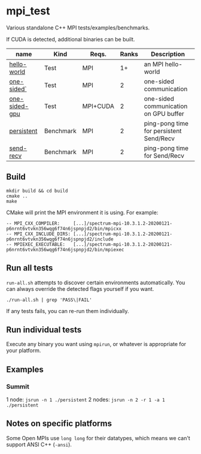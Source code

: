 # mpi_test

Various standalone C++ MPI tests/examples/benchmarks.

If CUDA is detected, additional binaries can be built.

| name              | Kind      | Reqs.    | Ranks | Description |
|-------------------|-----------|----------|-------|-------------|
|[hello-world][1]   | Test      | MPI      | 1+    | an MPI hello-world |
|[one-sided`][2]    | Test      | MPI      | 2     | one-sided communication |
|[one-sided-gpu][3] | Test      | MPI+CUDA | 2     | one-sided communication on GPU buffer |
|[persistent][4]    | Benchmark | MPI      | 2     | ping-pong time for persistent Send/Recv |
|[send-recv][5]     | Benchmark | MPI      | 2     | ping-pong time for Send/Recv |

[1]: https://github.com/cwpearson/mpi_test/blob/master/hello_world.cpp
[2]: https://github.com/cwpearson/mpi_test/blob/master/one_sided.cpp
[3]: https://github.com/cwpearson/mpi_test/blob/master/one_sided_gpu.cpp
[4]: https://github.com/cwpearson/mpi_test/blob/master/persistent.cpp
[5]: https://github.com/cwpearson/mpi_test/blob/master/send_recv.cpp

## Build
```
mkdir build && cd build
cmake ..
make
```

CMake will print the MPI environment it is using. For example:
```
-- MPI_CXX_COMPILER:     [...]/spectrum-mpi-10.3.1.2-20200121-p6nrnt6vtvkn356wqg6f74n6jspnpjd2/bin/mpicxx
-- MPI_CXX_INCLUDE_DIRS: [...]/spectrum-mpi-10.3.1.2-20200121-p6nrnt6vtvkn356wqg6f74n6jspnpjd2/include
-- MPIEXEC_EXECUTABLE:   [...]/spectrum-mpi-10.3.1.2-20200121-p6nrnt6vtvkn356wqg6f74n6jspnpjd2/bin/mpiexec
```


## Run all tests

`run-all.sh` attempts to discover certain environments automatically.
You can always override the detected flags yourself if you want.

```
./run-all.sh | grep 'PASS\|FAIL'
```

If any tests fails, you can re-run them individually.

## Run individual tests

Execute any binary you want using `mpirun`, or whatever is appropriate for your platform.

## Examples

### Summit

1 node:  `jsrun -n 1 ./persistent`
2 nodes: `jsrun -n 2 -r 1 -a 1 ./persistent`


## Notes on specific platforms

Some Open MPIs use `long long` for their datatypes, which means we can't support ANSI C++ (`-ansi`).
